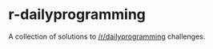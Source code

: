 r-dailyprogramming
==================

A collection of solutions to [/r/dailyprogramming](http://reddit.com/r/dailyprogramming) challenges.

